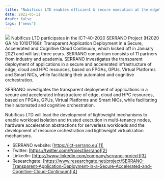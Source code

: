 ```yaml
---
title: "Nubificus LTD enables efficient & secure execution at the edge"
date: 2021-05-11
draft: false
tags: ['news']
---
```


![](/images/serrano-logo.png#floatright)
Nubificus LTD participates in the ICT-40-2020 SERRANO Project (H2020 GA No
101017168): Transparent Application Deployment in a Secure, Accelerated and
Cognitive Cloud Continuum, which kicked off in January 2021 and will last three
years. SERRANO consortium consists of 11 partners from industry and academia.
SERRANO investigates the transparent deployment of applications in a secure and
accelerated infrastructure of edge, cloud and HPC resources, based on FPGAs,
GPUs, Virtual Platforms and Smart NICs, while facilitating their automated and
cognitive orchestration.

SERRANO investigates the transparent deployment of applications in a
secure and accelerated infrastructure of edge, cloud and HPC resources,
based on FPGAs, GPUs, Virtual Platforms and Smart NICs, while
facilitating their automated and cognitive orchestration.

Nubificus LTD will lead the development of lightweight mechanisms to enable
workload isolation and trusted execution in multi-tenancy nodes, hardware
acceleration abstractions for serverless workloads and the development of
resource orchestration and lightweight virtualization mechanisms.

- SERRANO website: [https://ict-serrano.eu][1]
- Twitter: [https://twitter.com/ProjectSerrano][2]
- LinkedIn: [https://www.linkedin.com/company/serrano-project][3]
- Researchgate: 
[https://www.researchgate.net/project/SERRANO-Transparent-Application-Deployment-in-a-Secure-Accelerated-and-Cognitive-Cloud-Continuum][4]



[1]: https://ict-serrano.eu
[2]: https://twitter.com/ProjectSerrano
[3]: https://www.linkedin.com/company/serrano-project
[4]: https://www.researchgate.net/project/SERRANO-Transparent-Application-Deployment-in-a-Secure-Accelerated-and-Cognitive-Cloud-Continuum